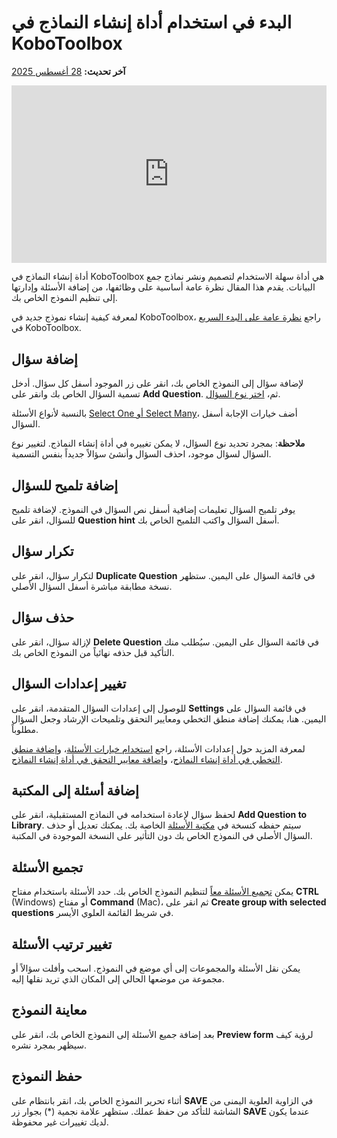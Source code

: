 # البدء في استخدام أداة إنشاء النماذج في KoboToolbox
**آخر تحديث:** <a href="https://github.com/kobotoolbox/docs/blob/3603101b7e96b31f44788dcc0f9e72115c9a1c4b/source/formbuilder.md" class="reference">28 أغسطس 2025</a>

<iframe src="https://www.youtube.com/embed/PFL1_rBB5Q8?si=RkwB2XGHppAK-RRF" style="width: 100%; aspect-ratio: 16 / 9; height: auto; border: 0;" title="YouTube video player" frameborder="0" allow="accelerometer; autoplay; clipboard-write; encrypted-media; gyroscope; picture-in-picture; web-share" allowfullscreen></iframe>

أداة إنشاء النماذج في KoboToolbox هي أداة سهلة الاستخدام لتصميم ونشر نماذج جمع البيانات. يقدم هذا المقال نظرة عامة أساسية على وظائفها، من إضافة الأسئلة وإدارتها إلى تنظيم النموذج الخاص بك.

<p class="note">
    لمعرفة كيفية إنشاء نموذج جديد في KoboToolbox، راجع <a href="https://support.kobotoolbox.org/quick_start.html">نظرة عامة على البدء السريع</a> في KoboToolbox.
</p>

## إضافة سؤال

لإضافة سؤال إلى النموذج الخاص بك، انقر على زر <i class="k-icon k-icon-plus"></i> الموجود أسفل كل سؤال. أدخل تسمية السؤال الخاص بك وانقر على **Add Question**. ثم،
[اختر نوع السؤال](question_types.md).

بالنسبة لأنواع الأسئلة [Select One أو Select Many](https://support.kobotoolbox.org/select_one_and_select_many.html)، أضف خيارات الإجابة أسفل السؤال.

<p class="note">
<strong>ملاحظة</strong>: بمجرد تحديد نوع السؤال، لا يمكن تغييره في أداة إنشاء النماذج. لتغيير نوع السؤال لسؤال موجود، احذف السؤال وأنشئ سؤالاً جديداً بنفس التسمية.
</p>

## إضافة تلميح للسؤال

يوفر تلميح السؤال تعليمات إضافية أسفل نص السؤال في النموذج. لإضافة تلميح للسؤال، انقر على **Question hint** أسفل السؤال واكتب التلميح الخاص بك.

## تكرار سؤال

لتكرار سؤال، انقر على <i class="k-icon-duplicate"></i> **Duplicate Question** في قائمة السؤال على اليمين. ستظهر نسخة مطابقة مباشرة أسفل السؤال الأصلي.

## حذف سؤال

لإزالة سؤال، انقر على <i class="k-icon-trash"></i> **Delete Question** في قائمة السؤال على اليمين. سيُطلب منك التأكيد قبل حذفه نهائياً من النموذج الخاص بك.

## تغيير إعدادات السؤال

للوصول إلى إعدادات السؤال المتقدمة، انقر على <i class="k-icon-settings"></i> **Settings** في قائمة السؤال على اليمين. هنا، يمكنك إضافة منطق التخطي ومعايير التحقق وتلميحات الإرشاد وجعل السؤال مطلوباً.

<p class="note">
لمعرفة المزيد حول إعدادات الأسئلة، راجع <a href="https://support.kobotoolbox.org/question_options.html">استخدام خيارات الأسئلة</a>، و<a href="https://support.kobotoolbox.org/skip_logic.html">إضافة منطق التخطي في أداة إنشاء النماذج</a>، و<a href="https://support.kobotoolbox.org/validation_criteria.html">إضافة معايير التحقق في أداة إنشاء النماذج</a>.
</p>

## إضافة أسئلة إلى المكتبة

لحفظ سؤال لإعادة استخدامه في النماذج المستقبلية، انقر على <i class="k-icon-folder-plus"></i> **Add Question to Library**. سيتم حفظه كنسخة في [مكتبة الأسئلة](https://support.kobotoolbox.org/question_library.html) الخاصة بك. يمكنك تعديل أو حذف السؤال الأصلي في النموذج الخاص بك دون التأثير على النسخة الموجودة في المكتبة.

## تجميع الأسئلة

يمكن [تجميع الأسئلة معاً](https://support.kobotoolbox.org/group_repeat.html) لتنظيم النموذج الخاص بك. حدد الأسئلة باستخدام مفتاح **CTRL** (Windows) أو مفتاح **Command** (Mac)، ثم انقر على <i class="k-icon k-icon-group"></i> **Create group with selected questions** في شريط القائمة العلوي الأيسر.

## تغيير ترتيب الأسئلة

يمكن نقل الأسئلة والمجموعات إلى أي موضع في النموذج. اسحب وأفلت سؤالاً أو مجموعة من موضعها الحالي إلى المكان الذي تريد نقلها إليه.

## معاينة النموذج

بعد إضافة جميع الأسئلة إلى النموذج الخاص بك، انقر على <i class="k-icon k-icon-view"></i> **Preview form** لرؤية كيف سيظهر بمجرد نشره.

## حفظ النموذج

أثناء تحرير النموذج الخاص بك، انقر بانتظام على **SAVE** في الزاوية العلوية اليمنى من الشاشة للتأكد من حفظ عملك. ستظهر علامة نجمية (*) بجوار زر **SAVE** عندما يكون لديك تغييرات غير محفوظة.